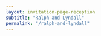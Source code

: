 ```yaml
---
layout: invitation-page-reception
subtitle: "Ralph and Lyndall"
permalink: "/ralph-and-lyndall"
---
```

        